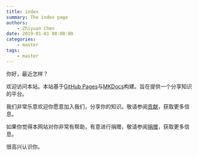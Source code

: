 ```yaml
---
title: index
summary: The index page
authors:
    - Zhiyuan Chen
date: 2019-01-01 00:00:00
categories: 
    - master
tags:
    - master
---
```


你好，最近怎样？

欢迎访问本站。本站基于[GitHub Pages](https://pages.github.com/)与[MKDocs](https://www.mkdocs.org/)构建。旨在提供一个分享知识的平台。

我们非常乐意欢迎你愿意加入我们，分享你的知识。敬请参阅[贡献](../master/contribute)，获取更多信息。

如果你觉得本网站对你非常有帮助，有意进行捐赠，敬请参阅[捐赠](../master/donate)，获取更多信息。

很高兴认识你。
